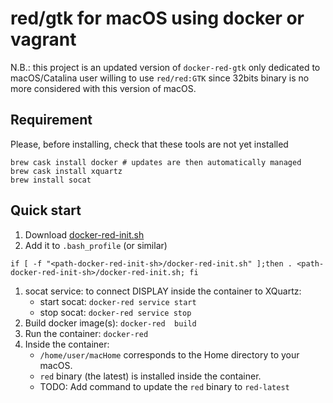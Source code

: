 # red/gtk for macOS using docker or vagrant

N.B.: this project is an updated version of `docker-red-gtk` only dedicated to macOS/Catalina user willing to use `red/red:GTK` since 32bits binary is no more considered with this version of macOS.

## Requirement 

Please, before installing, check that these tools are not yet installed

```{bash}
brew cask install docker # updates are then automatically managed 
brew cask install xquartz
brew install socat
```

## Quick start

1. Download [docker-red-init.sh](https://raw.githubusercontent.com/rcqls/red-gtk-macOS/master/Docker/Scripts/docker-red-init.sh)
1. Add it to `.bash_profile` (or similar)
```
if [ -f "<path-docker-red-init-sh>/docker-red-init.sh" ];then . <path-docker-red-init-sh>/docker-red-init.sh; fi
```
1. socat service: to connect DISPLAY inside the container to XQuartz:
	* start socat: `docker-red service start`
	* stop socat: `docker-red service stop`
1. Build docker image(s): `docker-red  build `
1. Run the container: `docker-red`
1. Inside the container: 
	* `/home/user/macHome` corresponds to the Home directory to your macOS.
	* `red` binary (the latest) is installed inside the container.
	* TODO: Add command to update the `red` binary to `red-latest`